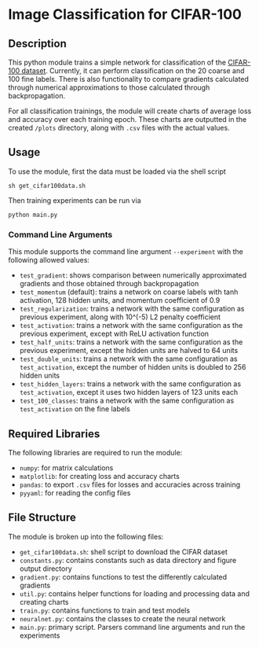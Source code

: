 # Image Classification for CIFAR-100

## Description

This python module trains a simple network for classification of the [CIFAR-100 dataset](https://www.cs.toronto.edu/~kriz/cifar.html).
Currently, it can perform classification on the 20 coarse and 100 fine labels.
There is also functionality to compare gradients calculated through numerical approximations to those calculated through backpropagation.

For all classification trainings, the module will create charts of average loss and accuracy over each training epoch.
These charts are outputted in the created `/plots` directory, along with `.csv` files with the actual values.

## Usage

To use the module, first the data must be loaded via the shell script
```
sh get_cifar100data.sh
```

Then training experiments can be run via
```
python main.py
```

### Command Line Arguments

This module supports the command line argument `--experiment` with the following allowed values:

- `test_gradient`: shows comparison between numerically approximated gradients and those obtained through backpropagation
- `test_momentum` (default): trains a network on coarse labels with tanh activation, 128 hidden units, and momentum coefficient of 0.9
- `test_regularization`: trains a network with the same configuration as previous experiment, along with 10^(-5) L2 penalty coefficient
- `test_activation`: trains a network with the same configuration as the previous experiment, except with ReLU activation function
- `test_half_units`: trains a network with the same configuration as the previous experiment, except the hidden units are halved to 64 units
- `test_double_units`: trains a network with the same configuration as `test_activation`, except the number of hidden units is doubled to 256 hidden units
- `test_hidden_layers`: trains a network with the same configuration as `test_activation`, except it uses two hidden layers of 123 units each
- `test_100_classes`: trains a network with the same configuration as `test_activation` on the fine labels

## Required Libraries

The following libraries are required to run the module:

- `numpy`: for matrix calculations
- `matplotlib`: for creating loss and accuracy charts
- `pandas`: to export `.csv` files for losses and accuracies across training
- `pyyaml`: for reading the config files

## File Structure

The module is broken up into the following files:
- `get_cifar100data.sh`: shell script to download the CIFAR dataset
- `constants.py`: contains constants such as data directory and figure output directory
- `gradient.py`: contains functions to test the differently calculated gradients
- `util.py`: contains helper functions for loading and processing data and creating charts
- `train.py`: contains functions to train and test models
- `neuralnet.py`: contains the classes to create the neural network
- `main.py`: primary script. Parsers command line arguments and run the experiments